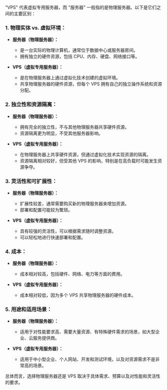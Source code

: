 "VPS" 代表虚拟专用服务器，而 "服务器" 一般指的是物理服务器。以下是它们之间的主要区别：

### 1. 物理实体 vs. 虚拟环境：

- **服务器（物理服务器）：**
  - 是一台实际的物理计算机，通常位于数据中心或服务器房间。
  - 拥有独立的硬件资源，包括 CPU、内存、硬盘、网络接口等。

- **VPS（虚拟专用服务器）：**
  - 是在物理服务器上通过虚拟化技术创建的虚拟环境。
  - 共享物理服务器的硬件资源，但每个 VPS 拥有自己的独立操作系统和资源分配。

### 2. 独立性和资源隔离：

- **服务器（物理服务器）：**
  - 拥有完全的独立性，不与其他物理服务器共享硬件资源。
  - 资源隔离更为明显，不受其他服务器影响。

- **VPS（虚拟专用服务器）：**
  - 在物理服务器上共享硬件资源，但通过虚拟化技术实现资源的隔离。
  - 资源隔离相对较好，但受其他 VPS 的影响，特别是在高负载时可能发生资源争夺。

### 3. 灵活性和可扩展性：

- **服务器（物理服务器）：**
  - 扩展性较差，通常需要购买新的物理服务器来增加资源。
  - 部署和配置可能较为繁琐。

- **VPS（虚拟专用服务器）：**
  - 具有较强的灵活性，可以根据需求随时调整资源。
  - 可以轻松地进行快速部署和配置。

### 4. 成本：

- **服务器（物理服务器）：**
  - 成本相对较高，包括硬件、网络、电力等方面的费用。

- **VPS（虚拟专用服务器）：**
  - 成本相对较低，因为多个 VPS 共享物理服务器的硬件成本。

### 5. 用途和适用场景：

- **服务器（物理服务器）：**
  - 适用于对性能要求高、需要大量资源、有特殊硬件需求的场景，如大型企业、云服务提供商。

- **VPS（虚拟专用服务器）：**
  - 适用于中小型企业、个人网站、开发和测试环境，以及对资源需求不是非常高的场景。

总体而言，选择物理服务器还是 VPS 取决于具体需求、预算以及对性能和灵活性的要求。